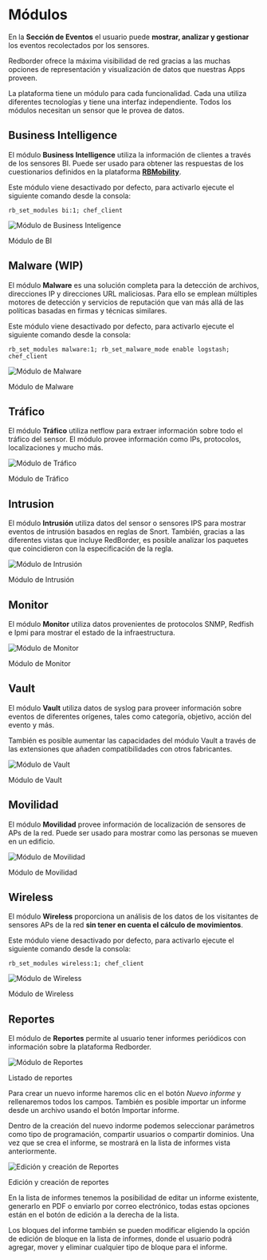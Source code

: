 
# Módulos

En la **Sección de Eventos** el usuario puede **mostrar, analizar y gestionar** los eventos recolectados por los sensores.

Redborder ofrece la máxima visibilidad de red gracias a las muchas opciones de representación y visualización de datos que nuestras Apps proveen.

La plataforma tiene un módulo para cada funcionalidad. Cada una utiliza diferentes tecnologías y tiene una interfaz independiente. Todos los módulos necesitan un sensor que le provea de datos.

## Business Intelligence

El módulo **Business Intelligence** utiliza la información de clientes a través de los sensores BI. Puede ser usado para obtener las respuestas de los cuestionarios definidos en la plataforma **[RBMobility](https://rbmobility.redborder.com)**.

Este módulo viene desactivado por defecto, para activarlo ejecute el siguiente comando desde la consola:

    rb_set_modules bi:1; chef_client

![Módulo de Business Inteligence](images/ch04_img001.png)

Módulo de BI

## Malware (WIP)

El módulo **Malware** es una solución completa para la detección de archivos, direcciones IP y direcciones URL maliciosas. Para ello se emplean múltiples motores de detección y servicios de reputación que van más allá de las políticas basadas en firmas y técnicas similares.

Este módulo viene desactivado por defecto, para activarlo ejecute el siguiente comando desde la consola:

    rb_set_modules malware:1; rb_set_malware_mode enable logstash; chef_client

![Módulo de Malware](images/ch04_img002.png)

Módulo de Malware

## Tráfico

El módulo **Tráfico** utiliza netflow para extraer información sobre todo el tráfico del sensor. El módulo provee información como IPs, protocolos, localizaciones y mucho más.

![Módulo de Tráfico](images/ch04_img003.png)

Módulo de Tráfico

## Intrusion

El módulo **Intrusión** utiliza datos del sensor o sensores IPS para mostrar eventos de intrusión basados en reglas de Snort. También, gracias a las diferentes vistas que incluye RedBorder, es posible analizar los paquetes que coincidieron con la especificación de la regla.

![Módulo de Intrusión](images/ch04_img004.png)

Módulo de Intrusión

## Monitor

El módulo **Monitor** utiliza datos provenientes de protocolos SNMP, Redfish e Ipmi para mostrar el estado de la infraestructura.

![Módulo de Monitor](images/ch04_img005.png)

Módulo de Monitor

## Vault

El módulo **Vault** utiliza datos de syslog para proveer información sobre eventos de diferentes orígenes, tales como categoría, objetivo, acción del evento y más.

También es posible aumentar las capacidades del módulo Vault a través de las extensiones que añaden compatibilidades con otros fabricantes.

![Módulo de Vault](images/ch04_img006.png)

Módulo de Vault

## Movilidad

El módulo **Movilidad** provee información de localización de sensores de APs de la red. Puede ser usado para mostrar como las personas se mueven en un edificio.

![Módulo de Movilidad](images/ch04_img007.png)

Módulo de Movilidad

## Wireless

El módulo **Wireless** proporciona un análisis de los datos de los visitantes de sensores APs de la red **sin tener en cuenta el cálculo de movimientos**.

Este módulo viene desactivado por defecto, para activarlo ejecute el siguiente comando desde la consola:

    rb_set_modules wireless:1; chef_client

![Módulo de Wireless](images/ch04_img008.png)

Módulo de Wireless

## Reportes

El módulo de **Reportes** permite al usuario tener informes periódicos con información sobre la plataforma Redborder.

![Módulo de Reportes](images/ch04_img009.png)

Listado de reportes

Para crear un nuevo informe haremos clic en el botón *Nuevo informe* y rellenaremos todos los campos. También es posible importar un informe desde un archivo usando el botón Importar informe.

Dentro de la creación del nuevo indorme podemos seleccionar parámetros como tipo de programación, compartir usuarios o compartir dominios. Una vez que se crea el informe, se mostrará en la lista de informes vista anteriormente.

![Edición y creación de Reportes](images/ch04_img049.png)

Edición y creación de reportes

En la lista de informes tenemos la posibilidad de editar un informe existente, generarlo en PDF o enviarlo por correo electrónico, todas estas opciones están en el botón de edición a la derecha de la lista.

Los bloques del informe también se pueden modificar eligiendo la opción de edición de bloque en la lista de informes, donde el usuario podrá agregar, mover y eliminar cualquier tipo de bloque para el informe.
